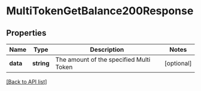 # MultiTokenGetBalance200Response

## Properties

Name | Type | Description | Notes
------------ | ------------- | ------------- | -------------
**data** | **string** | The amount of the specified Multi Token | [optional]

[[Back to API list]](../../README.md#api-endpoints)
